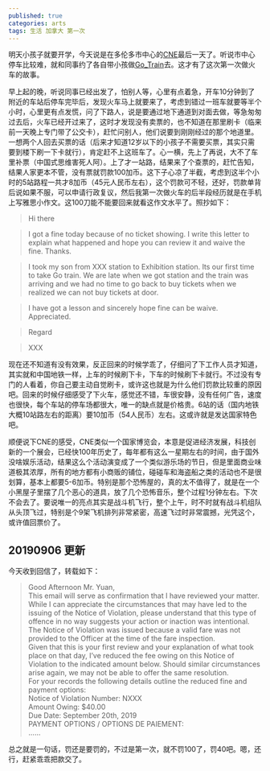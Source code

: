 ```yaml
---
published: true
categories: arts
tags: 生活 加拿大 第一次
---
```


明天小孩子就要开学，今天说是在多伦多市中心的[CNE](https://theex.com/)最后一天了。听说市中心停车比较难，就和同事约了各自带小孩做[Go_Train](https://www.gotransit.com/en/)去。这才有了这次第一次做火车的故事。

早上起的晚，听说同事已经出发了，怕别人等，心里有点着急，开车10分钟到了附近的车站后停车完毕后，发现火车马上就要来了，考虑到错过一班车就要等半个小时，心里更有点发慌，问了下路人，说是要通过地下通道到对面去做，等急匆匆过去后，火车已经开过来了，这时才发现没有卖票的，也不知道在那里刷卡（临来前一天晚上专门带了公交卡），赶忙问别人，他们说要到刚刚经过的那个地道里。一想两个人回去买票的话（后来才知道12岁以下的小孩子不需要买票，其实只需要到楼下刷一下卡就行），肯定赶不上这班车了。心一横，先上了再说，大不了车里补票（中国式思维害死人阿）。上了才一站路，结果来了个查票的，赶忙告知，结果人家更本不管，没有票就罚款100加币。这下子心凉了半截，考虑到这半个小时的5站路程一共才8加币（45元人民币左右），这个罚款可不轻，还好，罚款单背后说如果不服，可以申请行政复议，然后我第一次做火车的后半段经历就是在手机上写雅思小作文。这100刀能不能要回来就看这作文水平了。照抄如下：

>Hi there

>I got a fine today because of no ticket showing. I write this letter to explain what happened and hope you can review it and waive the fine. Thanks.

>I took my son from XXX station to Exhibition station. Its our first time to take Go train. We are late when we got station and the train was arriving and we had no time to go back to buy tickets when we realized we can not buy tickets at door. 

>I have got a lesson and sincerely hope fine can be waive. Appreciated.

>Regard  

>XXX

现在还不知道有没有效果，反正回来的时候学乖了，仔细问了下工作人员才知道，其实就和中国地铁一样，上车的时候刷下卡，下车的时候刷下卡就行。不过没有专门的人看着，你自己要主动自觉刷卡，或许这也就是为什么他们罚款比较重的原因吧。回来的时候仔细感受了下火车，感觉还不错，车很安静，没有任何广告，速度也很快，每个车站的停车场都很大，唯一的缺点就是价格贵。6站的话（国内地铁大概10站路左右的距离）要10加币（54人民币）左右。这或许就是发达国家特色吧。

顺便说下CNE的感受，CNE类似一个国家博览会，本意是促进经济发展，科技创新的一个展会，已经快100年历史了，每年都有这么一星期左右的时间，由于国外没啥娱乐活动，结果这么个活动演变成了一个类似游乐场的节日，但是里面商业味道极其浓厚，所有的地方都有小商贩的铺位，碰碰车和海盗船之类的活动也不是很划算，基本上都要5-6加币。特别是那个恐怖屋的，真的太不值得了，就是在一个小黑屋子里摆了几个恶心的道具，放了几个恐怖音乐，整个过程1分钟左右。下次不会去了。要说唯一的亮点其实是战斗机飞行，整个上午，时不时就有战斗机组队从头顶飞过，特别是个9架飞机排列非常紧密，高速飞过时非常震撼，光凭这个，或许值回票价了。

## 20190906 更新
今天收到回信了，转载如下：
>Good Afternoon Mr. Yuan,  
This email will serve as confirmation that I have reviewed your matter.    
While I can appreciate the circumstances that may have led to the issuing of the Notice of Violation, please understand that this type of offence in no way suggests your action or inaction was intentional. The Notice of Violation was issued because a valid fare was not provided to the Officer at the time of the fare inspection.     
Given that this is your first review and your explanation of what took place on that day, I’ve reduced the fee owing on this Notice of Violation to the indicated amount below.  Should similar circumstances arise again, we may not be able to offer the same resolution.  
For your records the following details outline the reduced fine and payment options:  
Notice of Violation Number: NXXX  
Amount Owing: $40.00     
Due Date: September 20th, 2019  
PAYMENT OPTIONS / OPTIONS DE PAIEMENT:  
......

总之就是一句话，罚还是要罚的，不过是第一次，就不罚100了，罚40吧。嗯，还行，赶紧乖乖把款交了。
